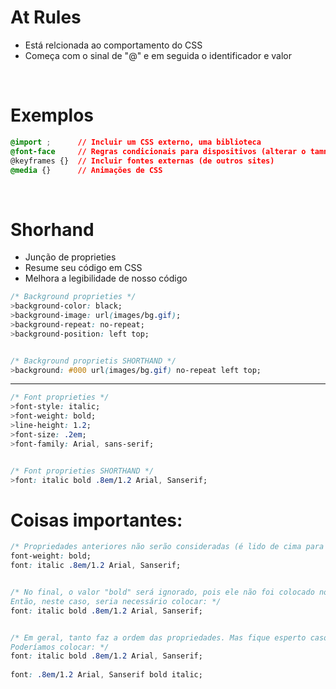 # At Rules 
* Está relcionada ao comportamento do CSS 
* Começa com o sinal de "@" e em seguida o identificador e valor

</br>

# Exemplos
```css
@import ;      // Incluir um CSS externo, uma biblioteca
@font-face     // Regras condicionais para dispositivos (alterar o tamnho do conteúdos de acordo com o aparelho) 
@keyframes {}  // Incluir fontes externas (de outros sites)
@media {}      // Animações de CSS
```
</br>

# Shorhand 
* Junção de proprieties
* Resume seu código em CSS 
* Melhora a legibilidade de nosso código 

```css
/* Background proprieties */ 
>background-color: black; 
>background-image: url(images/bg.gif); 
>background-repeat: no-repeat;
>background-position: left top; 


/* Background proprietis SHORTHAND */ 
>background: #000 url(images/bg.gif) no-repeat left top; 
```
_____________________________________________________________________________________________________
```css
/* Font proprieties */ 
>font-style: italic; 
>font-weight: bold; 
>line-height: 1.2;
>font-size: .2em;
>font-family: Arial, sans-serif;


/* Font proprieties SHORTHAND */ 
>font: italic bold .8em/1.2 Arial, Sanserif;
```


# Coisas importantes: 
```css
/* Propriedades anteriores não serão consideradas (é lido de cima para baixo). Digamos que você coloque: */
font-weight: bold; 
font: italic .8em/1.2 Arial, Sanserif;


/* No final, o valor "bold" será ignorado, pois ele não foi colocado no shrothand. 
Então, neste caso, seria necessário colocar: */
font: italic bold .8em/1.2 Arial, Sanserif;


/* Em geral, tanto faz a ordem das propriedades. Mas fique esperto caso haja muitas propriedades com valores semelhantes
Poderíamos colocar: */
font: italic bold .8em/1.2 Arial, Sanserif;
                
font: .8em/1.2 Arial, Sanserif bold italic;
```